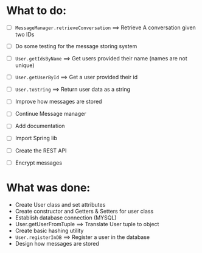 # **What to do:**

- [ ] ```MessageManager.retrieveConversation``` ==> Retrieve A conversation given two IDs
- [ ] Do some testing for the message storing system
- [ ] ```User.getIdsByName``` ==> Get users provided their name (names are not unique)
- [ ] ```User.getUserById```  ==> Get a user provided their id
- [ ] ```User.toString```     ==> Return user data as a string
- [ ] Improve how messages are stored
- [ ] Continue Message manager
- [ ] Add documentation
- [ ] Import Spring lib
- [ ] Create the REST API
- [ ] Encrypt messages




# **What was done:**

* Create User class and set attributes
* Create constructor and Getters & Setters for user class
* Establish database connection (MYSQL)
* User.getUserFromTuple ==> Translate User tuple to object
* Create basic hashing utility
* ```User.registerInDB``` ==> Register a user in the database
* Design how messages are stored